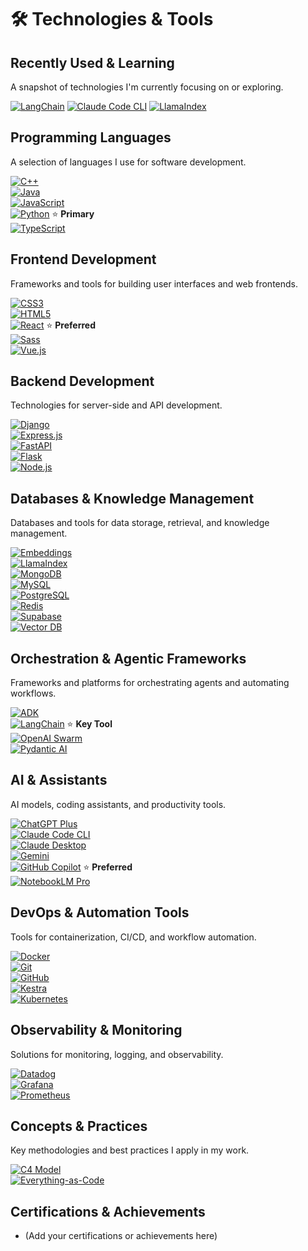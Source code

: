 # 🛠️ Technologies & Tools

## Recently Used & Learning

A snapshot of technologies I'm currently focusing on or exploring.

[![LangChain](https://img.shields.io/badge/-LangChain-2D3748?style=flat-square&logo=langchain&logoColor=white "LangChain")](https://www.langchain.com/)
[![Claude Code CLI](https://img.shields.io/badge/-Claude%20Code%20CLI-4A4E69?style=flat-square&logo=anthropic&logoColor=white "Claude Code CLI")](https://www.anthropic.com/)
[![LlamaIndex](https://img.shields.io/badge/-LlamaIndex-4B286D?style=flat-square&logo=data:image/svg+xml;base64,PHN2ZyBmaWxsPSIjRkZGIiBoZWlnaHQ9IjI0IiB2aWV3Qm94PSIwIDAgMjQgMjQiIHdpZHRoPSIyNCI+PHBhdGggZD0iTTExLjUgM2MtNC4xIDAtNy41IDMuNC03LjUgNy41czMuNCA3LjUgNy41IDcuNSA3LjUtMy40IDcuNS03LjUtMy40LTcuNS03LjV6bTAgMTRjLTMuNTIgMC02LjUtMi45OC02LjUtNi41UzcuOTggNC41IDExLjUgNC41YzMuNTIgMCA2LjUgMi45OCA2LjUgNi41cy0yLjk4IDYuNS02LjUgNi41eiIvPjwvc3ZnPg==&logoColor=white "LlamaIndex")](https://www.llamaindex.ai/)

## Programming Languages

A selection of languages I use for software development.

[![C++](https://img.shields.io/badge/-C++-00599C?style=flat-square&logo=c%2B%2B&logoColor=white "C++")](https://isocpp.org/)  
[![Java](https://img.shields.io/badge/-Java-007396?style=flat-square&logo=java&logoColor=white "Java")](https://www.java.com/)  
[![JavaScript](https://img.shields.io/badge/-JavaScript-F7DF1E?style=flat-square&logo=javascript&logoColor=black "JavaScript")](https://developer.mozilla.org/docs/Web/JavaScript)  
[![Python](https://img.shields.io/badge/-Python-3776AB?style=flat-square&logo=python&logoColor=white "Python")](https://www.python.org/) ⭐ **Primary**  
[![TypeScript](https://img.shields.io/badge/-TypeScript-3178C6?style=flat-square&logo=typescript&logoColor=white "TypeScript")](https://www.typescriptlang.org/)

## Frontend Development

Frameworks and tools for building user interfaces and web frontends.

[![CSS3](https://img.shields.io/badge/-CSS3-1572B6?style=flat-square&logo=css3&logoColor=white "CSS3")](https://developer.mozilla.org/docs/Web/CSS)  
[![HTML5](https://img.shields.io/badge/-HTML5-E34F26?style=flat-square&logo=html5&logoColor=white "HTML5")](https://developer.mozilla.org/docs/Web/HTML)  
[![React](https://img.shields.io/badge/-React-61DAFB?style=flat-square&logo=react&logoColor=black "React")](https://react.dev/) ⭐ **Preferred**  
[![Sass](https://img.shields.io/badge/-Sass-CC6699?style=flat-square&logo=sass&logoColor=white "Sass")](https://sass-lang.com/)  
[![Vue.js](https://img.shields.io/badge/-Vue%2Ejs-4FC08D?style=flat-square&logo=vuedotjs&logoColor=white "Vue.js")](https://vuejs.org/)

## Backend Development

Technologies for server-side and API development.

[![Django](https://img.shields.io/badge/-Django-092E20?style=flat-square&logo=django&logoColor=white "Django")](https://www.djangoproject.com/)  
[![Express.js](https://img.shields.io/badge/-Express%2Ejs-000000?style=flat-square&logo=express&logoColor=white "Express.js")](https://expressjs.com/)  
[![FastAPI](https://img.shields.io/badge/-FastAPI-009688?style=flat-square&logo=fastapi&logoColor=white "FastAPI")](https://fastapi.tiangolo.com/)  
[![Flask](https://img.shields.io/badge/-Flask-000000?style=flat-square&logo=flask&logoColor=white "Flask")](https://flask.palletsprojects.com/)  
[![Node.js](https://img.shields.io/badge/-Node%2Ejs-339933?style=flat-square&logo=nodedotjs&logoColor=white "Node.js")](https://nodejs.org/)

## Databases & Knowledge Management

Databases and tools for data storage, retrieval, and knowledge management.

[![Embeddings](https://img.shields.io/badge/-Embeddings-FFB300?style=flat-square&logo=google&logoColor=white "Embeddings")](https://developers.google.com/machine-learning/word2vec)  
[![LlamaIndex](https://img.shields.io/badge/-LlamaIndex-4B286D?style=flat-square&logo=data:image/svg+xml;base64,PHN2ZyBmaWxsPSIjRkZGIiBoZWlnaHQ9IjI0IiB2aWV3Qm94PSIwIDAgMjQgMjQiIHdpZHRoPSIyNCI+PHBhdGggZD0iTTExLjUgM2MtNC4xIDAtNy41IDMuNC03LjUgNy41czMuNCA3LjUgNy41IDcuNSA3LjUtMy40IDcuNS03LjUtMy40LTcuNS03LjV6bTAgMTRjLTMuNTIgMC02LjUtMi45OC02LjUtNi41UzcuOTggNC41IDExLjUgNC41YzMuNTIgMCA2LjUgMi45OCA2LjUgNi41cy0yLjk4IDYuNS02LjUgNi41eiIvPjwvc3ZnPg==&logoColor=white "LlamaIndex")](https://www.llamaindex.ai/)  
[![MongoDB](https://img.shields.io/badge/-MongoDB-47A248?style=flat-square&logo=mongodb&logoColor=white "MongoDB")](https://www.mongodb.com/)  
[![MySQL](https://img.shields.io/badge/-MySQL-4479A1?style=flat-square&logo=mysql&logoColor=white "MySQL")](https://www.mysql.com/)  
[![PostgreSQL](https://img.shields.io/badge/-PostgreSQL-336791?style=flat-square&logo=postgresql&logoColor=white "PostgreSQL")](https://www.postgresql.org/)  
[![Redis](https://img.shields.io/badge/-Redis-DC382D?style=flat-square&logo=redis&logoColor=white "Redis")](https://redis.io/)  
[![Supabase](https://img.shields.io/badge/-Supabase-3ECF8E?style=flat-square&logo=supabase&logoColor=white "Supabase")](https://supabase.com/)  
[![Vector DB](https://img.shields.io/badge/-Vector%20DB-6E44FF?style=flat-square&logo=databricks&logoColor=white "Vector DB")](https://en.wikipedia.org/wiki/Vector_database)

## Orchestration & Agentic Frameworks

Frameworks and platforms for orchestrating agents and automating workflows.

[![ADK](https://img.shields.io/badge/-ADK-FF6F00?style=flat-square&logo=python&logoColor=white "ADK")](https://github.com/google/ADK)  
[![LangChain](https://img.shields.io/badge/-LangChain-2D3748?style=flat-square&logo=langchain&logoColor=white "LangChain")](https://www.langchain.com/) ⭐ **Key Tool**  
[![OpenAI Swarm](https://img.shields.io/badge/-OpenAI%20Swarm-10A37F?style=flat-square&logo=openai&logoColor=white "OpenAI Swarm")](https://platform.openai.com/)  
[![Pydantic AI](https://img.shields.io/badge/-Pydantic%20AI-0A9396?style=flat-square&logo=pydantic&logoColor=white "Pydantic AI")](https://docs.pydantic.dev/)

## AI & Assistants

AI models, coding assistants, and productivity tools.

[![ChatGPT Plus](https://img.shields.io/badge/-ChatGPT%20Plus-10A37F?style=flat-square&logo=openai&logoColor=white "ChatGPT Plus")](https://chat.openai.com/)  
[![Claude Code CLI](https://img.shields.io/badge/-Claude%20Code%20CLI-4A4E69?style=flat-square&logo=anthropic&logoColor=white "Claude Code CLI")](https://www.anthropic.com/)  
[![Claude Desktop](https://img.shields.io/badge/-Claude%20Desktop-22223B?style=flat-square&logo=anthropic&logoColor=white "Claude Desktop")](https://www.anthropic.com/)  
[![Gemini](https://img.shields.io/badge/-Gemini-4285F4?style=flat-square&logo=google&logoColor=white "Gemini")](https://gemini.google.com/)  
[![GitHub Copilot](https://img.shields.io/badge/-GitHub%20Copilot-181717?style=flat-square&logo=githubcopilot&logoColor=white "GitHub Copilot")](https://github.com/features/copilot) ⭐ **Preferred**  
[![NotebookLM Pro](https://img.shields.io/badge/-NotebookLM%20Pro-34A853?style=flat-square&logo=google&logoColor=white "NotebookLM Pro")](https://notebooklm.google.com/)

## DevOps & Automation Tools

Tools for containerization, CI/CD, and workflow automation.

[![Docker](https://img.shields.io/badge/-Docker-2496ED?style=flat-square&logo=docker&logoColor=white "Docker")](https://www.docker.com/)  
[![Git](https://img.shields.io/badge/-Git-F05032?style=flat-square&logo=git&logoColor=white "Git")](https://git-scm.com/)  
[![GitHub](https://img.shields.io/badge/-GitHub-181717?style=flat-square&logo=github&logoColor=white "GitHub")](https://github.com/)  
[![Kestra](https://img.shields.io/badge/-Kestra-1A237E?style=flat-square&logo=data:image/svg+xml;base64,PHN2ZyBmaWxsPSIjRkZGIiBoZWlnaHQ9IjI0IiB2aWV3Qm94PSIwIDAgMjQgMjQiIHdpZHRoPSIyNCI+PHBhdGggZD0iTTExLjUgM2MtNC4xIDAtNy41IDMuNC03LjUgNy41czMuNCA3LjUgNy41IDcuNSA3LjUtMy40IDcuNS03LjUtMy40LTcuNS03LjV6bTAgMTRjLTMuNTIgMC02LjUtMi45OC02LjUtNi41UzcuOTggNC41IDExLjUgNC41YzMuNTIgMCA2LjUgMi45OCA2LjUgNi41cy0yLjk4IDYuNS02LjUgNi41eiIvPjwvc3ZnPg==&logoColor=white "Kestra")](https://kestra.io/)  
[![Kubernetes](https://img.shields.io/badge/-Kubernetes-326CE5?style=flat-square&logo=kubernetes&logoColor=white "Kubernetes")](https://kubernetes.io/)

## Observability & Monitoring

Solutions for monitoring, logging, and observability.

[![Datadog](https://img.shields.io/badge/-Datadog-632CA6?style=flat-square&logo=datadog&logoColor=white "Datadog")](https://www.datadoghq.com/)  
[![Grafana](https://img.shields.io/badge/-Grafana-F46800?style=flat-square&logo=grafana&logoColor=white "Grafana")](https://grafana.com/)  
[![Prometheus](https://img.shields.io/badge/-Prometheus-E6522C?style=flat-square&logo=prometheus&logoColor=white "Prometheus")](https://prometheus.io/)

## Concepts & Practices

Key methodologies and best practices I apply in my work.

[![C4 Model](https://img.shields.io/badge/-C4%20Model-607D8B?style=flat-square&logo=structure&logoColor=white "C4 Model")](https://c4model.com/)  
[![Everything-as-Code](https://img.shields.io/badge/-Everything--as--Code-1976D2?style=flat-square&logo=codefactor&logoColor=white "Everything-as-Code")](https://en.wikipedia.org/wiki/Everything_as_code)

## Certifications & Achievements

- (Add your certifications or achievements here)
